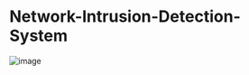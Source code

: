 # Network-Intrusion-Detection-System

![image](https://github.com/user-attachments/assets/8bbcdb9a-65ff-456c-aed5-ea3f10663a88)
